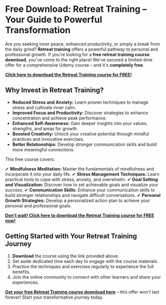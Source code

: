 # Free Download: Retreat Training – Your Guide to Powerful Transformation

Are you seeking inner peace, enhanced productivity, or simply a break from the daily grind? **Retreat training** offers a powerful pathway to personal and professional growth. If you're looking for a **free retreat training course download**, you've come to the right place! We've secured a limited-time offer for a comprehensive Udemy course – and it's **completely free**.

[**Click here to download the Retreat Training course for FREE!**](https://udemywork.com/retreat-training)

## Why Invest in Retreat Training?

*   **Reduced Stress and Anxiety:** Learn proven techniques to manage stress and cultivate inner calm.
*   **Improved Focus and Productivity:** Discover strategies to enhance concentration and achieve peak performance.
*   **Enhanced Self-Awareness:** Gain deeper insights into your values, strengths, and areas for growth.
*   **Boosted Creativity:** Unlock your creative potential through mindful practices and innovative exercises.
*   **Better Relationships:** Develop stronger communication skills and build more meaningful connections.

This free course covers:

✔ **Mindfulness Meditation:** Master the fundamentals of mindfulness and incorporate it into your daily life.
✔ **Stress Management Techniques:** Learn practical tools to cope with stress, anxiety, and overwhelm.
✔ **Goal Setting and Visualization:** Discover how to set achievable goals and visualize your success.
✔ **Communication Skills:** Enhance your communication skills to build stronger relationships and navigate difficult conversations.
✔ **Personal Growth Strategies:** Develop a personalized action plan to achieve your personal and professional goals.

[**Don't wait! Click here to download the Retreat Training course for FREE now!**](https://udemywork.com/retreat-training)

## Getting Started with Your Retreat Training Journey

1.  **Download** the course using the link provided above.
2.  Set aside dedicated time each day to engage with the course materials.
3.  Practice the techniques and exercises regularly to experience the full benefits.
4.  Join the online community to connect with other learners and share your experiences.

**[Get your free Retreat Training course download here](https://udemywork.com/retreat-training)** – this offer won't last forever! Start your transformative journey today.
